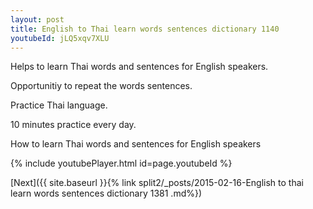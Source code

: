 ```yaml
---
layout: post
title: English to Thai learn words sentences dictionary 1140 
youtubeId: jLQ5xqv7XLU
---
```

 
 
Helps to learn Thai words and sentences for English speakers.

Opportunitiy to repeat the words sentences. 

Practice Thai language. 
 
10 minutes practice every day. 
 
How to learn Thai words and sentences for English speakers 
 
{% include youtubePlayer.html id=page.youtubeId %}
 
 
[Next]({{ site.baseurl }}{% link  split2/_posts/2015-02-16-English to thai learn words sentences dictionary 1381 .md%})
 
